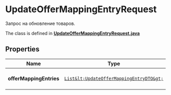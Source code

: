 

# UpdateOfferMappingEntryRequest

Запрос на обновление товаров.

The class is defined in **[UpdateOfferMappingEntryRequest.java](../../src/main/java/org/openapitools/model/UpdateOfferMappingEntryRequest.java)**

## Properties

Name | Type | Description | Notes
------------ | ------------- | ------------- | -------------
**offerMappingEntries** | [`List&lt;UpdateOfferMappingEntryDTO&gt;`](UpdateOfferMappingEntryDTO.md) | Информация о товарах в каталоге. | 



